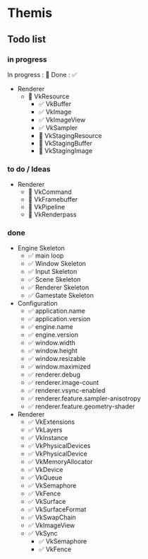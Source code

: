 # Themis

## Todo list

### in progress

In progress : 🔲 Done : ✅

* Renderer
  * 🔲 VkResource
    * ✅ VkBuffer
    * ✅ VkImage
    * ✅ VkImageView
    * ✅ VkSampler
    * 🔲 VkStagingResource
    * 🔲 VkStagingBuffer
    * 🔲 VkStagingImage
  
### to do / Ideas

* Renderer
  * 🔲 VkCommand
  * 🔲 VkFramebuffer
  * 🔲 VkPipeline
  * 🔲 VkRenderpass

### done
* Engine Skeleton
  * ✅ main loop
  * ✅ Window Skeleton
  * ✅ Input Skeleton
  * ✅ Scene Skeleton
  * ✅ Renderer Skeleton
  * ✅ Gamestate Skeleton
* Configuration
  * ✅ application.name
  * ✅ application.version
  * ✅ engine.name
  * ✅ engine.version
  * ✅ window.width
  * ✅ window.height
  * ✅ window.resizable
  * ✅ window.maximized
  * ✅ renderer.debug
  * ✅ renderer.image-count
  * ✅ renderer.vsync-enabled
  * ✅ renderer.feature.sampler-anisotropy
  * ✅ renderer.feature.geometry-shader
* Renderer
  * ✅ VkExtensions
  * ✅ VkLayers
  * ✅ VkInstance
  * ✅ VkPhysicalDevices
  * ✅ VkPhysicalDevice
  * ✅ VkMemoryAllocator
  * ✅ VkDevice
  * ✅ VkQueue
  * ✅ VkSemaphore
  * ✅ VkFence
  * ✅ VkSurface
  * ✅ VkSurfaceFormat
  * ✅ VkSwapChain
  * ✅ VkImageView
  * ✅ VkSync
    * ✅ VkSemaphore
    * ✅ VkFence 

